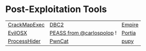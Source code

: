 # Post-Exploitation Tools

|                                                              |                                                                      |                                                    |
| ------------------------------------------------------------ | -------------------------------------------------------------------- | -------------------------------------------------- |
| [CrackMapExec](https://github.com/byt3bl33d3r/CrackMapExec/) | [DBC2](https://github.com/Arno0x/DBC2/)                              | [Empire](https://github.com/EmpireProject/Empire/) |
| [EvilOSX](https://github.com/Marten4n6/EvilOSX/)             | [PEASS from @carlospolop](https://github.com/carlospolop/PEASS-ng) ! | [Portia](https://github.com/milo2012/portia)       |
| [ProcessHider](https://github.com/M00nRise/ProcessHider/)    | [PwnCat](https://github.com/calebstewart/pwncat)                     | [pupy](https://github.com/n1nj4sec/pupy)           |
